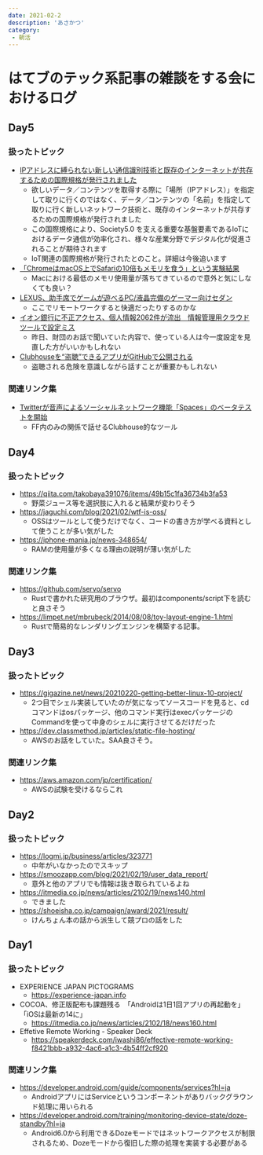 ```yaml
---
date: 2021-02-2
description: 'あさかつ'
category:
 - 朝活
---
```


# はてブのテック系記事の雑談をする会におけるログ
## Day5
### 扱ったトピック
 - [IPアドレスに縛られない新しい通信識別技術と既存のインターネットが共存するための国際規格が発行されました](https://www.meti.go.jp/press/2020/02/20210222002/20210222002.html)
   - 欲しいデータ／コンテンツを取得する際に「場所（IPアドレス）」を指定して取りに行くのではなく、データ／コンテンツの「名前」を指定して取りに行く新しいネットワーク技術と、既存のインターネットが共存するための国際規格が発行されました
   - この国際規格により、Society5.0 を支える重要な基盤要素であるIoTにおけるデータ通信が効率化され、様々な産業分野でデジタル化が促進されることが期待されます
   - IoT関連の国際規格が発行されたとのこと。詳細は今後追います
 - [「ChromeはmacOS上でSafariの10倍もメモリを食う」という実験結果](https://gigazine.net/news/20210222-browser-memory-chrome-safari/)
   - Macにおける最低のメモリ使用量が落ちてきているので意外と気にしなくても良い？
 - [LEXUS、助手席でゲームが遊べるPC/液晶完備のゲーマー向けセダン](Macにおける最低のメモリ使用量が落ちてきているので意外と気にしなくても良い？)
   - ここでリモートワークすると快適だったりするのかな
 - [イオン銀行に不正アクセス、個人情報2062件が流出　情報管理用クラウドツールで設定ミス](https://www.itmedia.co.jp/news/articles/2102/22/news129.html)
   - 昨日、財団のお話で聞いていた内容で、使っている人は今一度設定を見直した方がいいかもしれない
 - [Clubhouseを“盗聴”できるアプリがGitHubで公開される](https://pc.watch.impress.co.jp/docs/news/yajiuma/1307813.html)
   - 盗聴される危険を意識しながら話すことが重要かもしれない

### 関連リンク集
 - [Twitterが音声によるソーシャルネットワーク機能「Spaces」のベータテストを開始](https://jp.techcrunch.com/2020/12/18/2020-12-17-twitter-launches-its-voice-based-spaces-social-networking-feature-into-beta-testing/)
   - FF内のみの関係で話せるClubhouse的なツール

## Day4
### 扱ったトピック
 - https://qiita.com/takobaya391076/items/49b15c1fa36734b3fa53
   - 野菜ジュース等を選択肢に入れると結果が変わりそう
 - https://jaguchi.com/blog/2021/02/wtf-is-oss/
   - OSSはツールとして使うだけでなく、コードの書き方が学べる資料として使うことが多い気がした
 - https://iphone-mania.jp/news-348654/
   - RAMの使用量が多くなる理由の説明が薄い気がした

### 関連リンク集
 - https://github.com/servo/servo
   - Rustで書かれた研究用のブラウザ。最初はcomponents/script下を読むと良さそう
 - https://limpet.net/mbrubeck/2014/08/08/toy-layout-engine-1.html
   - Rustで簡易的なレンダリングエンジンを構築する記事。

## Day3
### 扱ったトピック
 - https://gigazine.net/news/20210220-getting-better-linux-10-project/
   - 2つ目でシェル実装していたのが気になってソースコードを見ると、cdコマンドはosパッケージ、他のコマンド実行はexecパッケージのCommandを使って中身のシェルに実行させてるだけだった
 - https://dev.classmethod.jp/articles/static-file-hosting/
   - AWSのお話をしていた。SAA良さそう。

### 関連リンク集
 - https://aws.amazon.com/jp/certification/
   - AWSの試験を受けるならこれ

## Day2
### 扱ったトピック
 - https://logmi.jp/business/articles/323771
   - 中年がいなかったのでスキップ
 - https://smoozapp.com/blog/2021/02/19/user_data_report/
   - 意外と他のアプリでも情報は抜き取られているよね
 - https://itmedia.co.jp/news/articles/2102/19/news140.html
   - できました
 - https://shoeisha.co.jp/campaign/award/2021/result/
   - けんちょん本の話から派生して競プロの話をした

## Day1
### 扱ったトピック
 - EXPERIENCE JAPAN PICTOGRAMS
   - https://experience-japan.info
 - COCOA、修正版配布も課題残る　「Androidは1日1回アプリの再起動を」「iOSは最新の14に」
   - https://itmedia.co.jp/news/articles/2102/18/news160.html
 - Effetive Remote Working - Speaker Deck
   - https://speakerdeck.com/iwashi86/effective-remote-working-f8421bbb-a932-4ac6-a1c3-4b54ff2cf920
### 関連リンク集
 - https://developer.android.com/guide/components/services?hl=ja
   - AndroidアプリにはServiceというコンポーネントがありバックグラウンド処理に用いられる
 - https://developer.android.com/training/monitoring-device-state/doze-standby?hl=ja
   - Android6.0から利用できるDozeモードではネットワークアクセスが制限されるため、Dozeモードから復旧した際の処理を実装する必要がある
